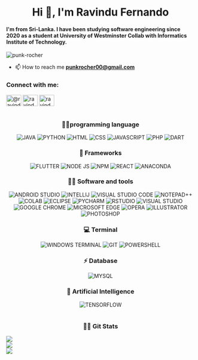 <h1 align="center">Hi 👋, I'm Ravindu Fernando</h1>
<h4 align="left">I'm from Sri-Lanka. I have been studying software engineering since 2020 as a student at University of Westminster Collab with Informatics Institute of Technology.</h4>

<p align="left"> <img src="https://komarev.com/ghpvc/?username=punk-rocher&label=Profile%20views&color=0e75b6&style=flat" alt="punk-rocher" /> </p>

- 📫 How to reach me **punkrocher00@gmail.com**

<h3 align="left">Connect with me:</h3>
<p align="left">
<a href="https://twitter.com/@ravindufernan16" target="blank"><img align="center" src="https://raw.githubusercontent.com/rahuldkjain/github-profile-readme-generator/master/src/images/icons/Social/twitter.svg" alt="@ravindufernan16" height="30" width="40" /></a>
<a href="https://linkedin.com/in/ravindu-fernando" target="blank"><img align="center" src="https://raw.githubusercontent.com/rahuldkjain/github-profile-readme-generator/master/src/images/icons/Social/linked-in-alt.svg" alt="ravindu-fernando" height="30" width="40" /></a>
<a href="https://instagram.com/ravindo_fdo" target="blank"><img align="center" src="https://raw.githubusercontent.com/rahuldkjain/github-profile-readme-generator/master/src/images/icons/Social/instagram.svg" alt="ravindo_fdo" height="30" width="40" /></a>
</p>


<h1></h1>

<h3 align = "center">
       👩‍💻programming language
</h3>
<p align = "center">
        <img alt="JAVA" src = "https://img.shields.io/badge/Java-ED8B00?style=for-the-badge&logo=java&logoColor=white">
        <img alt="PYTHON" src = "https://img.shields.io/badge/Python-FFD43B?style=for-the-badge&logo=python&logoColor=blue">
        <img alt="HTML" src = "https://img.shields.io/badge/HTML5-E34F26?style=for-the-badge&logo=html5&logoColor=white">
        <img alt="CSS" src = "https://img.shields.io/badge/CSS3-1572B6?style=for-the-badge&logo=css3&logoColor=white">
        <img alt="JAVASCRIPT" src = "https://img.shields.io/badge/JavaScript-323330?style=for-the-badge&logo=javascript&logoColor=F7DF1E">
        <img alt="PHP" src = "https://img.shields.io/badge/PHP-777BB4?style=for-the-badge&logo=php&logoColor=white">
        <img alt="DART" src = "https://img.shields.io/badge/Dart-0175C2?style=for-the-badge&logo=dart&logoColor=white">
        
</p>
<h3 align = "center">
       🚀 Frameworks
</h3>
<p align = "center">
        <img alt="FLUTTER" src = "https://img.shields.io/badge/Flutter-02569B?style=for-the-badge&logo=flutter&logoColor=white">
        <img alt="NODE JS" src = "https://img.shields.io/badge/Node.js-339933?style=for-the-badge&logo=nodedotjs&logoColor=white">
        <img alt="NPM" src = "https://img.shields.io/badge/npm-CB3837?style=for-the-badge&logo=npm&logoColor=white">
        <img alt="REACT" src = "https://img.shields.io/badge/React-20232A?style=for-the-badge&logo=react&logoColor=61DAF">
        <img alt="ANACONDA" src = "https://img.shields.io/badge/conda-342B029.svg?&style=for-the-badge&logo=anaconda&logoColor=white">
</p>

<h3 align = "center">
       👩‍💻 Software and tools
</h3>
<p align = "center">
        <img alt="ANDROID STUDIO" src = "https://img.shields.io/badge/Android_Studio-3DDC84?style=for-the-badge&logo=android-studio&logoColor=white">
        <img alt="INTELLIJ" src = "https://img.shields.io/badge/IntelliJIDEA-000000.svg?style=for-the-badge&logo=intellij-idea&logoColor=white">
        <img alt="VISUAL STUDIO CODE" src = "https://img.shields.io/badge/Visual_Studio_Code-0078D4?style=for-the-badge&logo=visual%20studio%20code&logoColor=white">
        <img alt="NOTEPAD++" src = "https://img.shields.io/badge/Notepad++-90E59A.svg?style=for-the-badge&logo=notepad%2B%2B&logoColor=black">
        <img alt="COLAB" src = "https://img.shields.io/badge/Colab-F9AB00?style=for-the-badge&logo=googlecolab&color=525252">
        <img alt="ECLIPSE" src = "https://img.shields.io/badge/Eclipse-2C2255?style=for-the-badge&logo=eclipse&logoColor=white">
        <img alt="PYCHARM" src = "https://img.shields.io/badge/PyCharm-000000.svg?&style=for-the-badge&logo=PyCharm&logoColor=white">
        <img alt="RSTUDIO" src = "https://img.shields.io/badge/RStudio-75AADB?style=for-the-badge&logo=RStudio&logoColor=white">
        <img alt="VISUAL STUDIO " src = "https://img.shields.io/badge/Visual_Studio-5C2D91?style=for-the-badge&logo=visual%20studio&logoColor=white">
        <img alt="GOOGLE CHROME" src = "https://img.shields.io/badge/Google_chrome-4285F4?style=for-the-badge&logo=Google-chrome&logoColor=white">
        <img alt="MICROSOFT EDGE" src = "https://img.shields.io/badge/Microsoft_Edge-0078D7?style=for-the-badge&logo=Microsoft-edge&logoColor=white">
        <img alt="OPERA" src = "https://img.shields.io/badge/Opera-FF1B2D?style=for-the-badge&logo=Opera&logoColor=white">
        <img alt="ILLUSTRATOR" src = "https://img.shields.io/badge/Adobe%20Illustrator-FF9A00?style=for-the-badge&logo=adobe%20illustrator&logoColor=white">
        <img alt="PHOTOSHOP" src = "https://img.shields.io/badge/Adobe%20Photoshop-31A8FF?style=for-the-badge&logo=Adobe%20Photoshop&logoColor=black">
        
</p>
<h3 align = "center">
       💻 Terminal  
</h3>
<p align = "center">
        <img alt="WINDOWS TERMINAL" src = "https://img.shields.io/badge/windows%20terminal-4D4D4D?style=for-the-badge&logo=windows%20terminal&logoColor=white">
        <img alt="GIT" src = "https://img.shields.io/badge/GIT-E44C30?style=for-the-badge&logo=git&logoColor=white">
        <img alt="POWERSHELL" src = "https://img.shields.io/badge/powershell-5391FE?style=for-the-badge&logo=powershell&logoColor=white">
</p>

<h3 align = "center">
       ⚡ Database
</h3>
<p align = "center">
        <img alt="MYSQL" src = "https://img.shields.io/badge/MySQL-005C84?style=for-the-badge&logo=mysql&logoColor=white">
</p>
<h3 align = "center">
       🤖 Artificial Intelligence
</h3>
<p align = "center">
        <img alt="TENSORFLOW" src = "https://img.shields.io/badge/TensorFlow-FF6F00?style=for-the-badge&logo=tensorflow&logoColor=white">
</p>
<h1></h1>

<h3 align = "center">
       👩‍💻 Git Stats
</h3>

![](https://github-readme-stats.vercel.app/api?username=punk-rocher&theme=blueberry&hide_border=true&include_all_commits=true&count_private=true)<br/>
![](https://github-readme-streak-stats.herokuapp.com/?user=punk-rocher&theme=blueberry&hide_border=true)<br/>
![](https://github-readme-stats.vercel.app/api/top-langs/?username=punk-rocher&theme=blueberry&hide_border=true&include_all_commits=true&count_private=true&layout=compact)


